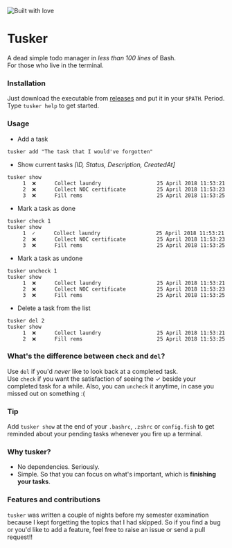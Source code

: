![Built with love](http://forthebadge.com/images/badges/built-with-love.svg)
# Tusker
A dead simple todo manager in *less than 100 lines* of Bash.  
For those who live in the terminal.

### Installation
Just download the executable from [releases](https://github.com/coderick14/tusker/releases) and put it in your `$PATH`. Period.  
Type `tusker help` to get started.

### Usage
- Add a task
```
tusker add "The task that I would've forgotten"
```
- Show current tasks *[ID, Status, Description, CreatedAt]*
```
tusker show
     1	❌      Collect laundry                  25 April 2018 11:53:21
     2	❌      Collect NOC certificate          25 April 2018 11:53:23
     3	❌      Fill rems                        25 April 2018 11:53:25
```
- Mark a task as done
```
tusker check 1
tusker show
     1	✓      Collect laundry                  25 April 2018 11:53:21
     2	❌      Collect NOC certificate          25 April 2018 11:53:23
     3	❌      Fill rems                        25 April 2018 11:53:25
```
- Mark a task as undone
```
tusker uncheck 1
tusker show
     1	❌      Collect laundry                  25 April 2018 11:53:21
     2	❌      Collect NOC certificate          25 April 2018 11:53:23
     3	❌      Fill rems                        25 April 2018 11:53:25
```
- Delete a task from the list
```
tusker del 2
tusker show
     1	❌      Collect laundry                  25 April 2018 11:53:21
     2	❌      Fill rems                        25 April 2018 11:53:25
```

### What's the difference between `check` and `del`?
Use `del` if you'd *never* like to look back at a completed task.  
Use `check` if you want the satisfaction of seeing the ✓  beside your completed task for a while.
Also, you can `uncheck` it anytime, in case you missed out on something :(

### Tip
Add `tusker show` at the end of your `.bashrc`, `.zshrc` or `config.fish` to get reminded about your pending tasks whenever you fire up a terminal.

### Why tusker?
- No dependencies. Seriously.
- Simple. So that you can focus on what's important, which is **finishing your tasks**.

### Features and contributions
`tusker` was written a couple of nights before my semester examination because I kept forgetting the topics that I had skipped. So if you find a bug or you'd like to add a feature, feel free to raise an issue or send a pull request!!
